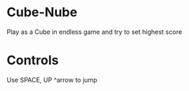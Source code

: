 # Cube-Nube
Play as a Cube in endless game and try to set highest score 
# Controls
Use SPACE, UP ^arrow to jump

